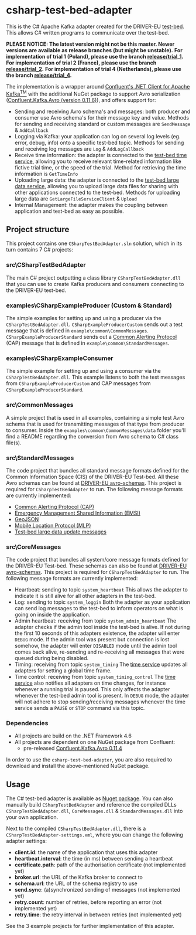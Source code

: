 # csharp-test-bed-adapter

This is the C# Apache Kafka adapter created for the DRIVER-EU [test-bed](https://github.com/DRIVER-EU/test-bed). This allows C# written programs to communicate over the test-bed.

__PLEASE NOTICE: The latest version might not be this master. Newer versions are available as release branches (but might be unstable).__
__For implementation of trial 1 (Poland), please use the branch [release/trial_1](https://github.com/DRIVER-EU/csharp-test-bed-adapter/tree/release/trial_1).__
__For implementation of trial 2 (France), please use the branch [release/trial_2](https://github.com/DRIVER-EU/csharp-test-bed-adapter/tree/release/trial_2).__
__For implementation of trial 4 (Netherlands), please use the branch [release/trial_4](https://github.com/DRIVER-EU/csharp-test-bed-adapter/tree/release/trial_4).__

The implementation is a wrapper around [Confluent's .NET Client for Apache Kafka<sup>TM</sup>](https://github.com/confluentinc/confluent-kafka-dotnet) with the additional NuGet package to support Avro serialization ([Confluent.Kafka.Avro (version 0.11.6)](https://www.nuget.org/packages/confluent.kafka.avro)), and offers support for:

* Sending and receiving Avro schema's and messages: both producer and consumer use Avro schema's for their message key and value.
Methods for sending and receiving standard or custom messages are `SendMessage` & `AddCallback`
* Logging via Kafka: your application can log on several log levels (eg. error, debug, info) onto a specific test-bed topic.
Methods for sending and receiving log messages are `Log` & `AddLogCallback`
* Receive time information: the adapter is connected to the [test-bed time service](https://github.com/DRIVER-EU/test-bed-time-service), allowing you to receive relevant time-related information like fictive trial time, or the speed of the trial.
Method for retrieving the time information is `GetTimeInfo`
* Uploading large data: the adapter is connected to the [test-bed large data service](https://github.com/DRIVER-EU/large-file-service), allowing you to upload large data files for sharing with other applications connected to the test-bed.
Methods for uploading large data are `GetLargeFileServiceClient` & `Upload`
* Internal Management: the adapter makes the coupling between application and test-bed as easy as possible.

## Project structure

This project contains one `CSharpTestBedAdapter.sln` solution, which in its turn contains 7 C# projects:

### src\CSharpTestBedAdapter

The main C# project outputting a class library `CSharpTestBedAdapter.dll` that you can use to create Kafka producers and consumers connecting to the DRIVER-EU test-bed.

### examples\CSharpExampleProducer (Custom & Standard)

The simple examples for setting up and using a producer via the `CSharpTestBedAdapter.dll`.
`CSharpExampleProducerCustom` sends out a test message that is defined in `example\common\CommonMessages`.
`CSharpExampleProducerStandard` sends out a [Common Alerting Protocol](https://en.wikipedia.org/wiki/Common_Alerting_Protocol) (CAP) message that is defined in `example\common\StandardMessages`.

### examples\CSharpExampleConsumer

The simple example for setting up and using a consumer via the `CSharpTestBedAdapter.dll`.
This example listens to both the test messages from `CSharpExampleProducerCustom` and CAP messages from `CSharpExampleProducerStandard`.

### src\CommonMessages

A simple project that is used in all examples, containing a simple test Avro schema that is used for transmitting messages of that type from producer to consumer.
Inside the `examples\common\CommonMessages\data` folder you'll find a README regarding the conversion from Avro schema to C# class file(s).

### src\StandardMessages

The code project that bundles all standard message formats defined for the Common Information Space (CIS) of the DRIVER-EU Test-bed. All these Avro schemas can be found at [DRIVER-EU avro-schemas](https://github.com/DRIVER-EU/avro-schemas). This project is required for `CSharpTestBedAdapter` to run. The following message formats are currently implemented:

* [Common Alerting Protocol (CAP)](https://en.wikipedia.org/wiki/Common_Alerting_Protocol)
* [Emergency Management Shared Information (EMSI)](https://www.iso.org/standard/57384.html)
* [GeoJSON](https://en.wikipedia.org/wiki/GeoJSON)
* [Mobile Location Protocol (MLP)](https://en.wikipedia.org/wiki/Mobile_Location_Protocol)
* [Test-bed large data update messages](https://github.com/DRIVER-EU/avro-schemas/tree/master/core/large-data)

### src\CoreMessages

The code project that bundles all system/core message formats defined for the DRIVER-EU Test-bed. These schemas can also be found at [DRIVER-EU avro-schemas](https://github.com/DRIVER-EU/avro-schemas). This project is required for `CSharpTestBedAdapter` to run. The following message formats are currently implemented:

* Heartbeat: sending to topic `system_heartbeat`
This allows the adapter to indicate it is still alive for all other adapters in the test-bed.
* Log: sending to topic `system_loggin`
Both the adapter as your application can send log messages to the test-bed to inform operators on what is going on inside the application.
* Admin heartbeat: receiving from topic `system_admin_heartbeat`
The adapter checks if the admin tool inside the test-bed is alive. If not during the first 10 seconds of this adapters existence, the adapter will enter `DEBUG` mode. If the admin tool was present but connection is lost somehow, the adapter will enter `DISABLED` mode until the admin tool comes back alive, re-sending and re-receiving all messages that were queued during being disabled.
* Timing: receiving from topic `system_timing`
The [time service](https://github.com/DRIVER-EU/test-bed-time-service) updates all adapters for setting a global time frame.
* Time control: receiving from topic `system_timing_control`
The [time service](https://github.com/DRIVER-EU/test-bed-time-service) also notifies all adapters on time changes, for instance whenever a running trial is paused. This only affects the adapter whenever the test-bed admin tool is present. In `DEBUG` mode, the adapter will not adhere to stop sending/receiving messages whenever the time service sends a `PAUSE` or `STOP` command via this topic.

### Dependencies

* All projects are build on the .NET Framework 4.6
* All projects are dependent on one NuGet package from Confluent:
  * pre-released [Confluent.Kafka.Avro 0.11.4](https://www.nuget.org/packages/Confluent.Kafka.Avro/0.11.4)

In order to use the `csharp-test-bed-adapter`, you are also required to download and install the above-mentioned NuGet package.
 
## Usage

The C# test-bed adapter is available as [Nuget package](https://www.nuget.org/packages/CSharpTestBedAdapter/).
You can also manually build `CSharpTestBedAdapter` and reference the compiled DLLs `CSharpTestBedAdapter.dll`, `CoreMessages.dll` & `StandardMessages.dll` into your own application.

Next to the compiled `CSharpTestBedAdapter.dll`, there is a `CSharpTestBedAdapter-settings.xml`, where you can change the following adapter settings:
* __client.id__: the name of the application that uses this adapter
* __heartbeat.interval__: the time (in ms) between sending a heartbeat
* __certificate.path__: path of the authorisation certificate (not implemented yet)
* __broker.url__: the URL of the Kafka broker to connect to
* __schema.url__: the URL of the schema registry to use
* __send.sync__: (a)synchronized sending of messages (not implemented yet)
* __retry.count__: number of retries, before reporting an error (not implemented yet)
* __retry.time__: the retry interval in between retries (not implemented yet)

See the 3 example projects for further implementation of this adapter.
